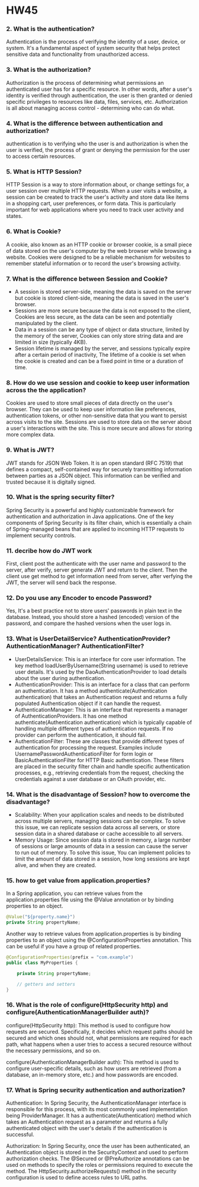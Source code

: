 # HW45

### 2. What is the authentication?
Authentication is the process of verifying the identity of a user, device, or system. It's a fundamental aspect of system security that helps protect sensitive data and functionality from unauthorized access.

### 3. What is the authorization?
Authorization is the process of determining what permissions an authenticated user has for a specific resource. In other words, after a user's identity is verified through authentication, the user is then granted or denied specific privileges to resources like data, files, services, etc. Authorization is all about managing access control - determining who can do what.

### 4. What is the difference between authentication and authorization?
authentication is to verifying who the user is and authorization is when the user is verified, the process of grant or denying the permission for the user to access certain resources.

### 5. What is HTTP Session?
HTTP Session is a way to store information about, or change settings for, a user session over multiple HTTP requests. When a user visits a website, a session can be created to track the user's activity and store data like items in a shopping cart, user preferences, or form data. This is particularly important for web applications where you need to track user activity and states.

### 6. What is Cookie?
A cookie, also known as an HTTP cookie or browser cookie, is a small piece of data stored on the user's computer by the web browser while browsing a website. Cookies were designed to be a reliable mechanism for websites to remember stateful information or to record the user's browsing activity.

### 7. What is the difference between Session and Cookie?
- A session is stored server-side, meaning the data is saved on the server but cookie is stored client-side, meaning the data is saved in the user's browser.
- Sessions are more secure because the data is not exposed to the client, Cookies are less secure, as the data can be seen and potentially manipulated by the client.
- Data in a session can be any type of object or data structure, limited by the memory of the server, Cookies can only store string data and are limited in size (typically 4KB).
- Session lifetime is managed by the server, and sessions typically expire after a certain period of inactivity, The lifetime of a cookie is set when the cookie is created and can be a fixed point in time or a duration of time.

### 8. How do we use session and cookie to keep user information across the the  application?
Cookies are used to store small pieces of data directly on the user's browser. They can be used to keep user information like preferences, authentication tokens, or other non-sensitive data that you want to persist across visits to the site.
Sessions are used to store data on the server about a user's interactions with the site. This is more secure and allows for storing more complex data.

### 9. What is JWT?
JWT stands for JSON Web Token. It is an open standard (RFC 7519) that defines a compact, self-contained way for securely transmitting information between parties as a JSON object. This information can be verified and trusted because it is digitally signed.

### 10. What is the spring security filter?
Spring Security is a powerful and highly customizable framework for authentication and authorization in Java applications. One of the key components of Spring Security is its filter chain, which is essentially a chain of Spring-managed beans that are applied to incoming HTTP requests to implement security controls.

### 11. decribe how do JWT work
First, client post the authenticate with the user name and password to the server, after verify, server generate JWT and return to the client. Then the client use get method to get information need from server, after verfying the JWT, the server will send back the response.

### 12. Do you use any Encoder to encode Password?
Yes, It's a best practice not to store users' passwords in plain text in the database. Instead, you should store a hashed (encoded) version of the password, and compare the hashed versions when the user logs in.

### 13. What is UserDetailService? AuthenticationProvider?AuthenticationManager?  AuthenticationFilter?
- UserDetailsService: This is an interface for core user information. The key method loadUserByUsername(String username) is used to retrieve user details. It's used by the DaoAuthenticationProvider to load details about the user during authentication.
- AuthenticationProvider: This is an interface for a class that can perform an authentication. It has a method authenticate(Authentication authentication) that takes an Authentication request and returns a fully populated Authentication object if it can handle the request.
- AuthenticationManager: This is an interface that represents a manager of AuthenticationProviders. It has one method authenticate(Authentication authentication) which is typically capable of handling multiple different types of authentication requests. If no provider can perform the authentication, it should fail.
- AuthenticationFilter: These are classes that provide different types of authentication for processing the request. Examples include UsernamePasswordAuthenticationFilter for form login or BasicAuthenticationFilter for HTTP Basic authentication. These filters are placed in the security filter chain and handle specific authentication processes, e.g., retrieving credentials from the request, checking the credentials against a user database or an OAuth provider, etc.

### 14. What is the disadvantage of Session? how to overcome the disadvantage?
- Scalability: When your application scales and needs to be distributed across multiple servers, managing sessions can be complex. To solve this issue, we can replicate session data across all servers, or store session data in a shared database or cache accessible to all servers. 
- Memory Usage: Since session data is stored in memory, a large number of sessions or large amounts of data in a session can cause the server to run out of memory. To solve this issue, You can implement policies to limit the amount of data stored in a session, how long sessions are kept alive, and when they are created. 

### 15. how to get value from application.properties?
In a Spring application, you can retrieve values from the application.properties file using the @Value annotation or by binding properties to an object.
```java
@Value("${property.name}")
private String propertyName;
```

Another way to retrieve values from application.properties is by binding properties to an object using the @ConfigurationProperties annotation. This can be useful if you have a group of related properties.
```java
@ConfigurationProperties(prefix = "com.example")
public class MyProperties {

    private String propertyName;

    // getters and setters
}
```

### 16. What is the role of configure(HttpSecurity http) and configure(AuthenticationManagerBuilder auth)?
configure(HttpSecurity http): This method is used to configure how requests are secured. Specifically, it decides which request paths should be secured and which ones should not, what permissions are required for each path, what happens when a user tries to access a secured resource without the necessary permissions, and so on.

configure(AuthenticationManagerBuilder auth): This method is used to configure user-specific details, such as how users are retrieved (from a database, an in-memory store, etc.) and how passwords are encoded.

### 17. What is Spring security authentication and authorization?
Authentication: In Spring Security, the AuthenticationManager interface is responsible for this process, with its most commonly used implementation being ProviderManager. It has a authenticate(Authentication) method which takes an Authentication request as a parameter and returns a fully authenticated object with the user's details if the authentication is successful.

Authorization: In Spring Security, once the user has been authenticated, an Authentication object is stored in the SecurityContext and used to perform authorization checks. The @Secured or @PreAuthorize annotations can be used on methods to specify the roles or permissions required to execute the method. The HttpSecurity.authorizeRequests() method in the security configuration is used to define access rules to URL paths.